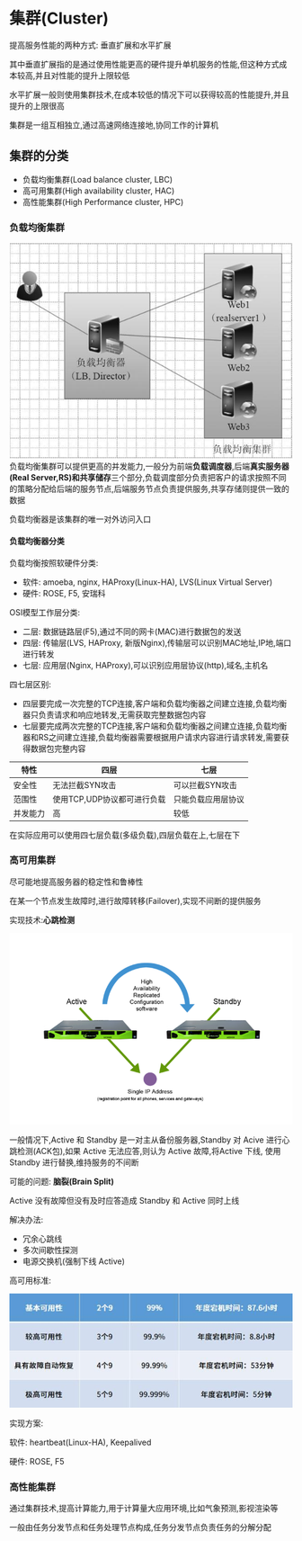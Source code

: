 # 集群(Cluster)

提高服务性能的两种方式: 垂直扩展和水平扩展

其中垂直扩展指的是通过使用性能更高的硬件提升单机服务的性能,但这种方式成本较高,并且对性能的提升上限较低

水平扩展一般则使用集群技术,在成本较低的情况下可以获得较高的性能提升,并且提升的上限很高

集群是一组互相独立,通过高速网络连接地,协同工作的计算机

## 集群的分类

* 负载均衡集群(Load balance cluster, LBC)
* 高可用集群(High availability cluster, HAC)
* 高性能集群(High Performance cluster, HPC)

### 负载均衡集群

![LBC](Pics/LBC.png)
负载均衡集群可以提供更高的并发能力,一般分为前端**负载调度器**,后端**真实服务器(Real Server,RS)**和**共享储存**三个部分,负载调度部分负责把客户的请求按照不同的策略分配给后端的服务节点,后端服务节点负责提供服务,共享存储则提供一致的数据

负载均衡器是该集群的唯一对外访问入口

#### 负载均衡器分类

负载均衡按照软硬件分类:

* 软件: amoeba, nginx, HAProxy(Linux-HA), LVS(Linux Virtual Server)
* 硬件: ROSE, F5, 安瑞科

OSI模型工作层分类:

* 二层: 数据链路层(F5),通过不同的网卡(MAC)进行数据包的发送
* 四层: 传输层(LVS, HAProxy, 新版Nginx),传输层可以识别MAC地址,IP地,端口进行转发
* 七层: 应用层(Nginx, HAProxy),可以识别应用层协议(http),域名,主机名

四七层区别:

* 四层要完成一次完整的TCP连接,客户端和负载均衡器之间建立连接,负载均衡器只负责请求和响应地转发,无需获取完整数据包内容
* 七层要完成两次完整的TCP连接,客户端和负载均衡器之间建立连接,负载均衡器和RS之间建立连接,负载均衡器需要根据用户请求内容进行请求转发,需要获得数据包完整内容

|特性|四层|七层|
|----|----|----|
|安全性|无法拦截SYN攻击|可以拦截SYN攻击|
|范围性|使用TCP,UDP协议都可进行负载|只能负载应用层协议|
|并发能力|高|较低|

在实际应用可以使用四七层负载(多级负载),四层负载在上,七层在下

### 高可用集群

尽可能地提高服务器的稳定性和鲁棒性

在某一个节点发生故障时,进行故障转移(Failover),实现不间断的提供服务

实现技术:**心跳检测**

![active-standby](Pics/active.png)

一般情况下,Active 和 Standby 是一对主从备份服务器,Standby 对 Acive 进行心跳检测(ACK包),如果 Active 无法应答,则认为 Active 故障,将Active 下线, 使用 Standby 进行替换,维持服务的不间断

可能的问题: **脑裂(Brain Split)**

Active 没有故障但没有及时应答造成 Standby 和 Active 同时上线

解决办法:

* 冗余心跳线
* 多次间歇性探测
* 电源交换机(强制下线 Active)

高可用标准:

![高可用标准](Pics/HAC标准.jpeg)

实现方案:

软件: heartbeat(Linux-HA), Keepalived

硬件: ROSE, F5

### 高性能集群

通过集群技术,提高计算能力,用于计算量大应用环境,比如气象预测,影视渲染等

一般由任务分发节点和任务处理节点构成,任务分发节点负责任务的分解分配
